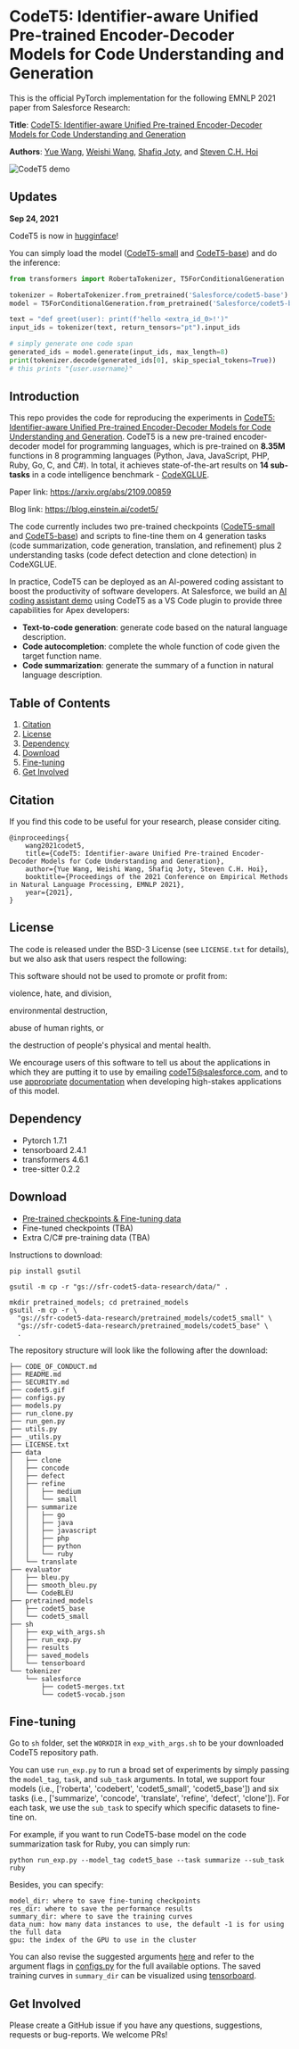 # CodeT5: Identifier-aware Unified Pre-trained Encoder-Decoder Models for Code Understanding and Generation
This is the official PyTorch implementation for the following EMNLP 2021 paper from Salesforce Research: 

**Title**: [CodeT5: Identifier-aware Unified Pre-trained Encoder-Decoder Models for Code Understanding and Generation](https://arxiv.org/pdf/2109.00859.pdf) 

**Authors**: [Yue Wang](https://yuewang-cuhk.github.io/), [Weishi Wang](https://www.linkedin.com/in/weishi-wang/), [Shafiq Joty](https://raihanjoty.github.io/), and [Steven C.H. Hoi](https://sites.google.com/view/stevenhoi/home) 

![CodeT5 demo](codet5.gif)

## Updates
**Sep 24, 2021**

CodeT5 is now in [hugginface](https://huggingface.co/)!

You can simply load the model ([CodeT5-small](https://huggingface.co/Salesforce/codet5-small) and [CodeT5-base](https://huggingface.co/Salesforce/codet5-base)) and do the inference:

```python
from transformers import RobertaTokenizer, T5ForConditionalGeneration

tokenizer = RobertaTokenizer.from_pretrained('Salesforce/codet5-base')
model = T5ForConditionalGeneration.from_pretrained('Salesforce/codet5-base')

text = "def greet(user): print(f'hello <extra_id_0>!')"
input_ids = tokenizer(text, return_tensors="pt").input_ids

# simply generate one code span
generated_ids = model.generate(input_ids, max_length=8)
print(tokenizer.decode(generated_ids[0], skip_special_tokens=True))
# this prints "{user.username}"
```

## Introduction
This repo provides the code for reproducing the experiments in [CodeT5: Identifier-aware Unified Pre-trained Encoder-Decoder Models for Code Understanding and Generation](https://arxiv.org/pdf/2109.00859.pdf). 
CodeT5 is a new pre-trained encoder-decoder model for programming languages, which is pre-trained on **8.35M** functions in 8 programming languages (Python, Java, JavaScript, PHP, Ruby, Go, C, and C#). 
In total, it achieves state-of-the-art results on **14 sub-tasks** in a code intelligence benchmark - [CodeXGLUE](https://github.com/microsoft/CodeXGLUE). 

Paper link: https://arxiv.org/abs/2109.00859

Blog link: https://blog.einstein.ai/codet5/

The code currently includes two pre-trained checkpoints ([CodeT5-small](https://huggingface.co/Salesforce/codet5-small) and [CodeT5-base](https://huggingface.co/Salesforce/codet5-base)) and scripts to fine-tine them on 4 generation tasks (code summarization, code generation, translation, and refinement) plus 2 understanding tasks (code defect detection and clone detection) in CodeXGLUE.

In practice, CodeT5 can be deployed as an AI-powered coding assistant to boost the productivity of software developers. 
At Salesforce, we build an [AI coding assistant demo](https://github.com/salesforce/CodeT5/raw/main/codet5.gif) using CodeT5 as a VS Code plugin to provide three capabilities for Apex developers:

- **Text-to-code generation**: generate code based on the natural language description.
- **Code autocompletion**: complete the whole function of code given the target function name.
- **Code summarization**: generate the summary of a function in natural language description.  

## Table of Contents

1. [Citation](#citation)
2. [License](#license)
3. [Dependency](#dependency)
4. [Download](#download)
5. [Fine-tuning](#fine-tuning)
6. [Get Involved](#get-involved)

## Citation
If you find this code to be useful for your research, please consider citing.
```
@inproceedings{
    wang2021codet5,
    title={CodeT5: Identifier-aware Unified Pre-trained Encoder-Decoder Models for Code Understanding and Generation}, 
    author={Yue Wang, Weishi Wang, Shafiq Joty, Steven C.H. Hoi},
    booktitle={Proceedings of the 2021 Conference on Empirical Methods in Natural Language Processing, EMNLP 2021},
    year={2021},
}
```

## License
The code is released under the BSD-3 License (see `LICENSE.txt` for details), but we also ask that users respect the following:

This software should not be used to promote or profit from:

violence, hate, and division,

environmental destruction,

abuse of human rights, or 

the destruction of people's physical and mental health.

We encourage users of this software to tell us about the applications in which they are putting it to use by emailing codeT5@salesforce.com, and to use [appropriate](https://arxiv.org/abs/1810.03993) [documentation](https://www.partnershiponai.org/about-ml/) when developing high-stakes applications of this model.

## Dependency
- Pytorch 1.7.1
- tensorboard 2.4.1
- transformers 4.6.1
- tree-sitter 0.2.2 
 
## Download 
* [Pre-trained checkpoints & Fine-tuning data](https://console.cloud.google.com/storage/browser/sfr-codet5-data-research)
* Fine-tuned checkpoints (TBA)
* Extra C/C# pre-training data (TBA)

Instructions to download:
```
pip install gsutil

gsutil -m cp -r "gs://sfr-codet5-data-research/data/" .

mkdir pretrained_models; cd pretrained_models
gsutil -m cp -r \
  "gs://sfr-codet5-data-research/pretrained_models/codet5_small" \
  "gs://sfr-codet5-data-research/pretrained_models/codet5_base" \
  .
```

The repository structure will look like the following after the download:
```
├── CODE_OF_CONDUCT.md
├── README.md
├── SECURITY.md
├── codet5.gif
├── configs.py
├── models.py
├── run_clone.py
├── run_gen.py
├── utils.py
├── _utils.py
├── LICENSE.txt
├── data
│   ├── clone
│   ├── concode
│   ├── defect
│   ├── refine
│   │   ├── medium
│   │   └── small
│   ├── summarize
│   │   ├── go
│   │   ├── java
│   │   ├── javascript
│   │   ├── php
│   │   ├── python
│   │   └── ruby
│   └── translate
├── evaluator
│   ├── bleu.py
│   ├── smooth_bleu.py
│   └── CodeBLEU
├── pretrained_models
│   ├── codet5_base
│   └── codet5_small
├── sh
│   ├── exp_with_args.sh
│   ├── run_exp.py
│   ├── results
│   ├── saved_models
│   └── tensorboard
└── tokenizer
    └── salesforce
        ├── codet5-merges.txt
        └── codet5-vocab.json    
```

## Fine-tuning
Go to `sh` folder, set the `WORKDIR` in `exp_with_args.sh` to be your downloaded CodeT5 repository path.
 
You can use `run_exp.py` to run a broad set of experiments by simply passing the `model_tag`, `task`, and `sub_task` arguments. 
In total, we support four models (i.e., ['roberta', 'codebert', 'codet5_small', 'codet5_base']) and six tasks (i.e., ['summarize', 'concode', 'translate', 'refine', 'defect', 'clone']). 
For each task, we use the `sub_task` to specify which specific datasets to fine-tine on.
 
For example, if you want to run CodeT5-base model on the code summarization task for Ruby, you can simply run:
```
python run_exp.py --model_tag codet5_base --task summarize --sub_task ruby
```

Besides, you can specify:
```
model_dir: where to save fine-tuning checkpoints
res_dir: where to save the performance results 
summary_dir: where to save the training curves
data_num: how many data instances to use, the default -1 is for using the full data
gpu: the index of the GPU to use in the cluster
``` 
You can also revise the suggested arguments [here](https://github.com/salesforce/CodeT5/blob/4f8818aea1bf170f019381671087e4c4f9608005/sh/run_exp.py#L14) and refer to the argument flags in [configs.py](https://github.com/salesforce/CodeT5/blob/main/configs.py) for the full available options.
The saved training curves in `summary_dir` can be visualized using [tensorboard](https://pypi.org/project/tensorboard/).

## Get Involved

Please create a GitHub issue if you have any questions, suggestions, requests or bug-reports. 
We welcome PRs!

